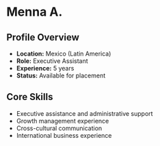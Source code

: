 # Menna A.

## Profile Overview
- **Location:** Mexico (Latin America)
- **Role:** Executive Assistant
- **Experience:** 5 years
- **Status:** Available for placement

## Core Skills
- Executive assistance and administrative support
- Growth management experience
- Cross-cultural communication
- International business experience
